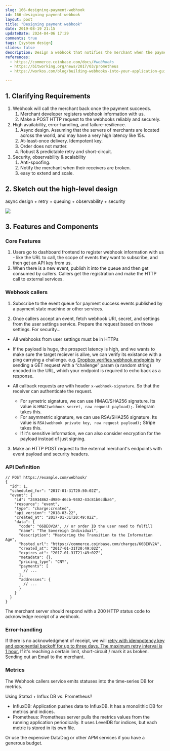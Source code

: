 ```yaml
---
slug: 166-designing-payment-webhook
id: 166-designing-payment-webhook
layout: post
title: "Designing payment webhook"
date: 2019-08-19 21:15
updateDate: 2024-04-06 17:29
comments: true
tags: [system design]
slides: false
description: Design a webhook that notifies the merchant when the payment succeeds. We need to aggregate the metrics (e.g., success vs. failure) and display it on the dashboard.
references:
  - https://commerce.coinbase.com/docs/#webhooks
  - https://bitworking.org/news/2017/03/prometheus
  - https://workos.com/blog/building-webhooks-into-your-application-guidelines-and-best-practices

---
```


## 1. Clarifying Requirements

1. Webhook will call the merchant back once the payment succeeds.
    1. Merchant developer registers webhook information with us.
    2. Make a POST HTTP request to the webhooks reliably and securely.
2. High availability, error-handling, and failure-resilience.
    1. Async design. Assuming that the servers of merchants are located across the world, and may have a very high latency like 15s.
    2. At-least-once delivery. Idempotent key.
    3. Order does not matter.
    4. Robust & predictable retry and short-circuit.
3. Security, observability & scalability
    1. Anti-spoofing.
    2. Notify the merchant when their receivers are broken.
    3. easy to extend and scale.



## 2. Sketch out the high-level design

async design + retry + queuing + observability + security

![](https://tp-misc.b-cdn.net/blockeden/designing-payment-webhook@2x.webp)

## 3. Features and Components

### Core Features

1. Users go to dashboard frontend to register webhook information with us - like the URL to call, the scope of events they want to subscribe, and then get an API key from us.
2. When there is a new event, publish it into the queue and then get consumed by callers. Callers get the registration and make the HTTP call to external services.

###  Webhook callers

1. Subscribe to the event queue for payment success events published by a payment state machine or other services.

2. Once callers accept an event, fetch webhook URI, secret, and settings from the user settings service. Prepare the request based on those settings. For security...

  * All webhooks from user settings must be in HTTPs

  * If the payload is huge, the prospect latency is high, and we wants to make sure the target reciever is alive, we can verify its existance with a ping carrying a challenge. e.g. [Dropbox verifies webhook endpoints](https://www.dropbox.com/developers/reference/webhooks#documentation) by sending a GET request with a “challenge” param (a random string) encoded in the URL, which your endpoint is required to echo back as a response.
  * All callback requests are with header `x-webhook-signature`. So that the receiver can authenticate the request.
    * For symetric signature, we can use HMAC/SHA256 signature. Its value is `HMAC(webhook secret, raw request payload);`. Telegram takes this.
    * For asymmetric signature, we can use RSA/SHA256 signature. Its value is `RSA(webhook private key, raw request payload);` Stripe takes this.
    * If it's sensitive information, we can also consider encryption for the payload instead of just signing.

3. Make an HTTP POST request to the external merchant's endpoints with event payload and security headers.

### API Definition

```json5
// POST https://example.com/webhook/
{
  "id": 1,
  "scheduled_for": "2017-01-31T20:50:02Z",
  "event": {
    "id": "24934862-d980-46cb-9402-43c81b0cdba6",
    "resource": "event",
    "type": "charge:created",
    "api_version": "2018-03-22",
    "created_at": "2017-01-31T20:49:02Z",
    "data": {
      "code": "66BEOV2A", // or order ID the user need to fulfill
      "name": "The Sovereign Individual",
      "description": "Mastering the Transition to the Information Age",
      "hosted_url": "https://commerce.coinbase.com/charges/66BEOV2A",
      "created_at": "2017-01-31T20:49:02Z",
      "expires_at": "2017-01-31T21:49:02Z",
      "metadata": {},
      "pricing_type": "CNY",
      "payments": [
        // ...
      ],
      "addresses": {
        // ...
      }
    }
  }
}
```

The merchant server should respond with a 200 HTTP status code to acknowledge receipt of a webhook.

### Error-handling

If there is no acknowledgment of receipt, we will [retry with idempotency key and exponential backoff for up to three days. The maximum retry interval is 1 hour.](https://puncsky.com/notes/43-how-to-design-robust-and-predictable-apis-with-idempotency) If it's reaching a certain limit, short-circuit / mark it as broken. Sending out an Email to the merchant.

### Metrics

The Webhook callers service emits statuses into the time-series DB for metrics.

Using Statsd + Influx DB vs. Prometheus?

* InfluxDB: Application pushes data to InfluxDB. It has a monolithic DB for metrics and indices.
* Prometheus: Prometheus server pulls the metrics values from the running application periodically. It uses LevelDB for indices, but each metric is stored in its own file.

Or use the expensive DataDog or other APM services if you have a generous budget.
